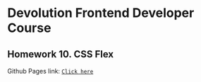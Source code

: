 # **Devolution Frontend Developer Course**

## Homework 10. **CSS Flex**

Github Pages link: [`Click here`](https://deeckoy.github.io/Devolution-homework-10/)

